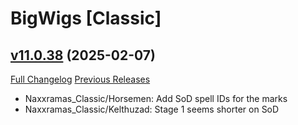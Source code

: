 # BigWigs [Classic]

## [v11.0.38](https://github.com/BigWigsMods/BigWigs_Classic/tree/v11.0.38) (2025-02-07)
[Full Changelog](https://github.com/BigWigsMods/BigWigs_Classic/compare/v11.0.37...v11.0.38) [Previous Releases](https://github.com/BigWigsMods/BigWigs_Classic/releases)

- Naxxramas\_Classic/Horsemen: Add SoD spell IDs for the marks  
- Naxxramas\_Classic/Kelthuzad: Stage 1 seems shorter on SoD  
